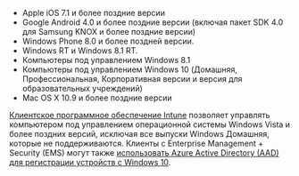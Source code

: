 
  - Apple iOS 7.1 и более поздние версии
  - Google Android 4.0 и более поздние версии (включая пакет SDK 4.0 для Samsung KNOX и более поздние версии)
  - Windows Phone 8.0 и более поздней версии.
  - Windows RT и Windows 8.1 RT.
  - Компьютеры под управлением Windows 8.1
  - Компьютеры под управлением Windows 10 (Домашняя, Профессиональная, Корпоративная версии и версия для образовательных учреждений)
  - Mac OS X 10.9 и более поздние версии

[Клиентское программное обеспечение Intune](/intune/deploy-use/manage-windows-pcs-with-microsoft-intune) позволяет управлять компьютером под управлением операционной системы Windows Vista и более поздних версий, исключая все выпуски Windows Домашняя, которые не поддерживаются.  Клиенты с Enterprise Management + Security (EMS) могут также [использовать Azure Active Directory (AAD) для регистрации устройств с Windows 10](set-up-windows-device-management-with-microsoft-intune.md#azure-active-directory-enrollment).


<!--HONumber=Sep16_HO2-->


